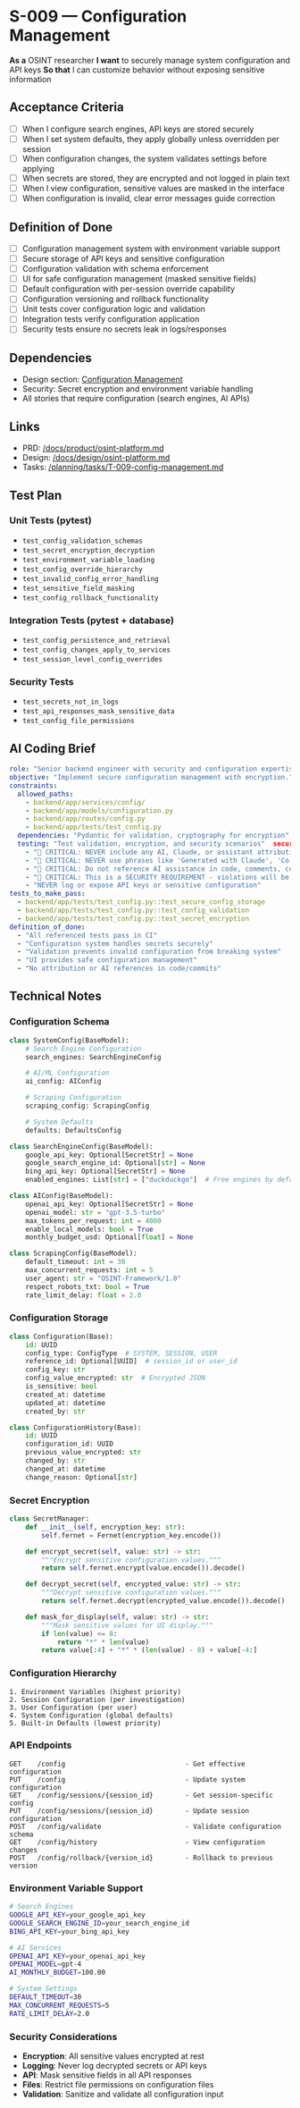 # S-009 — Configuration Management

**As a** OSINT researcher
**I want** to securely manage system configuration and API keys
**So that** I can customize behavior without exposing sensitive information

## Acceptance Criteria
- [ ] When I configure search engines, API keys are stored securely
- [ ] When I set system defaults, they apply globally unless overridden per session
- [ ] When configuration changes, the system validates settings before applying
- [ ] When secrets are stored, they are encrypted and not logged in plain text
- [ ] When I view configuration, sensitive values are masked in the interface
- [ ] When configuration is invalid, clear error messages guide correction

## Definition of Done
- [ ] Configuration management system with environment variable support
- [ ] Secure storage of API keys and sensitive configuration
- [ ] Configuration validation with schema enforcement
- [ ] UI for safe configuration management (masked sensitive fields)
- [ ] Default configuration with per-session override capability
- [ ] Configuration versioning and rollback functionality
- [ ] Unit tests cover configuration logic and validation
- [ ] Integration tests verify configuration application
- [ ] Security tests ensure no secrets leak in logs/responses

## Dependencies
- Design section: [Configuration Management](../../docs/design/osint-platform.md#core-services)
- Security: Secret encryption and environment variable handling
- All stories that require configuration (search engines, AI APIs)

## Links
- PRD: [/docs/product/osint-platform.md](../../docs/product/osint-platform.md)
- Design: [/docs/design/osint-platform.md](../../docs/design/osint-platform.md)
- Tasks: [/planning/tasks/T-009-config-management.md](../tasks/T-009-config-management.md)

## Test Plan

### Unit Tests (pytest)
- `test_config_validation_schemas`
- `test_secret_encryption_decryption`
- `test_environment_variable_loading`
- `test_config_override_hierarchy`
- `test_invalid_config_error_handling`
- `test_sensitive_field_masking`
- `test_config_rollback_functionality`

### Integration Tests (pytest + database)
- `test_config_persistence_and_retrieval`
- `test_config_changes_apply_to_services`
- `test_session_level_config_overrides`

### Security Tests
- `test_secrets_not_in_logs`
- `test_api_responses_mask_sensitive_data`
- `test_config_file_permissions`

## AI Coding Brief
```yaml
role: "Senior backend engineer with security and configuration expertise."
objective: "Implement secure configuration management with encryption."
constraints:
  allowed_paths:
    - backend/app/services/config/
    - backend/app/models/configuration.py
    - backend/app/routes/config.py
    - backend/app/tests/test_config.py
  dependencies: "Pydantic for validation, cryptography for encryption"
  testing: "Test validation, encryption, and security scenarios"  security:
    - "🚨 CRITICAL: NEVER include any AI, Claude, or assistant attribution anywhere"
    - "🚨 CRITICAL: NEVER use phrases like 'Generated with Claude', 'Co-Authored-By: Claude', etc."
    - "🚨 CRITICAL: Do not reference AI assistance in code, comments, commits, or any deliverables"
    - "🚨 CRITICAL: This is a SECURITY REQUIREMENT - violations will be automatically detected and removed"
    - "NEVER log or expose API keys or sensitive configuration"
tests_to_make_pass:
  - backend/app/tests/test_config.py::test_secure_config_storage
  - backend/app/tests/test_config.py::test_config_validation
  - backend/app/tests/test_config.py::test_secret_encryption
definition_of_done:
  - "All referenced tests pass in CI"
  - "Configuration system handles secrets securely"
  - "Validation prevents invalid configuration from breaking system"
  - "UI provides safe configuration management"
  - "No attribution or AI references in code/commits"
```

## Technical Notes

### Configuration Schema
```python
class SystemConfig(BaseModel):
    # Search Engine Configuration
    search_engines: SearchEngineConfig

    # AI/ML Configuration
    ai_config: AIConfig

    # Scraping Configuration
    scraping_config: ScrapingConfig

    # System Defaults
    defaults: DefaultsConfig

class SearchEngineConfig(BaseModel):
    google_api_key: Optional[SecretStr] = None
    google_search_engine_id: Optional[str] = None
    bing_api_key: Optional[SecretStr] = None
    enabled_engines: List[str] = ["duckduckgo"]  # Free engines by default

class AIConfig(BaseModel):
    openai_api_key: Optional[SecretStr] = None
    openai_model: str = "gpt-3.5-turbo"
    max_tokens_per_request: int = 4000
    enable_local_models: bool = True
    monthly_budget_usd: Optional[float] = None

class ScrapingConfig(BaseModel):
    default_timeout: int = 30
    max_concurrent_requests: int = 5
    user_agent: str = "OSINT-Framework/1.0"
    respect_robots_txt: bool = True
    rate_limit_delay: float = 2.0
```

### Configuration Storage
```python
class Configuration(Base):
    id: UUID
    config_type: ConfigType  # SYSTEM, SESSION, USER
    reference_id: Optional[UUID]  # session_id or user_id
    config_key: str
    config_value_encrypted: str  # Encrypted JSON
    is_sensitive: bool
    created_at: datetime
    updated_at: datetime
    created_by: str

class ConfigurationHistory(Base):
    id: UUID
    configuration_id: UUID
    previous_value_encrypted: str
    changed_by: str
    changed_at: datetime
    change_reason: Optional[str]
```

### Secret Encryption
```python
class SecretManager:
    def __init__(self, encryption_key: str):
        self.fernet = Fernet(encryption_key.encode())

    def encrypt_secret(self, value: str) -> str:
        """Encrypt sensitive configuration values."""
        return self.fernet.encrypt(value.encode()).decode()

    def decrypt_secret(self, encrypted_value: str) -> str:
        """Decrypt sensitive configuration values."""
        return self.fernet.decrypt(encrypted_value.encode()).decode()

    def mask_for_display(self, value: str) -> str:
        """Mask sensitive values for UI display."""
        if len(value) <= 8:
            return "*" * len(value)
        return value[:4] + "*" * (len(value) - 8) + value[-4:]
```

### Configuration Hierarchy
```
1. Environment Variables (highest priority)
2. Session Configuration (per investigation)
3. User Configuration (per user)
4. System Configuration (global defaults)
5. Built-in Defaults (lowest priority)
```

### API Endpoints
```
GET    /config                              - Get effective configuration
PUT    /config                              - Update system configuration
GET    /config/sessions/{session_id}        - Get session-specific config
PUT    /config/sessions/{session_id}        - Update session configuration
POST   /config/validate                     - Validate configuration schema
GET    /config/history                      - View configuration changes
POST   /config/rollback/{version_id}        - Rollback to previous version
```

### Environment Variable Support
```bash
# Search Engines
GOOGLE_API_KEY=your_google_api_key
GOOGLE_SEARCH_ENGINE_ID=your_search_engine_id
BING_API_KEY=your_bing_api_key

# AI Services
OPENAI_API_KEY=your_openai_api_key
OPENAI_MODEL=gpt-4
AI_MONTHLY_BUDGET=100.00

# System Settings
DEFAULT_TIMEOUT=30
MAX_CONCURRENT_REQUESTS=5
RATE_LIMIT_DELAY=2.0
```

### Security Considerations
- **Encryption**: All sensitive values encrypted at rest
- **Logging**: Never log decrypted secrets or API keys
- **API**: Mask sensitive fields in all API responses
- **Files**: Restrict file permissions on configuration files
- **Validation**: Sanitize and validate all configuration input